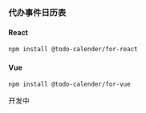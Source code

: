### 代办事件日历表

#### React

```bash
npm install @todo-calender/for-react
```

#### Vue

```bash
npm install @todo-calender/for-vue
```

开发中
